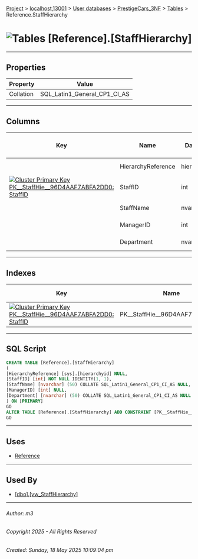 #### 

[Project](../../../../index.md) > [localhost,13001](../../../index.md) > [User databases](../../index.md) > [PrestigeCars_3NF](../index.md) > [Tables](Tables.md) > Reference.StaffHierarchy

# ![Tables](../../../../Images/Table32.png) [Reference].[StaffHierarchy]

---

## <a name="#properties"></a>Properties

| Property | Value |
|---|---|
| Collation | SQL_Latin1_General_CP1_CI_AS |


---

## <a name="#columns"></a>Columns

| Key | Name | Data Type | Max Length (Bytes) | Nullability | Identity |
|---|---|---|---|---|---|
|  | HierarchyReference | hierarchyid | 892 | NULL allowed |  |
| [![Cluster Primary Key PK__StaffHie__96D4AAF7ABFA2DD0: StaffID](../../../../Images/pkcluster.png)](#indexes) | StaffID | int | 4 | NOT NULL | 1 - 1 |
|  | StaffName | nvarchar(50) | 100 | NULL allowed |  |
|  | ManagerID | int | 4 | NULL allowed |  |
|  | Department | nvarchar(50) | 100 | NULL allowed |  |


---

## <a name="#indexes"></a>Indexes

| Key | Name | Key Columns | Unique |
|---|---|---|---|
| [![Cluster Primary Key PK__StaffHie__96D4AAF7ABFA2DD0: StaffID](../../../../Images/pkcluster.png)](#indexes) | PK__StaffHie__96D4AAF7ABFA2DD0 | StaffID | YES |


---

## <a name="#sqlscript"></a>SQL Script

```sql
CREATE TABLE [Reference].[StaffHierarchy]
(
[HierarchyReference] [sys].[hierarchyid] NULL,
[StaffID] [int] NOT NULL IDENTITY(1, 1),
[StaffName] [nvarchar] (50) COLLATE SQL_Latin1_General_CP1_CI_AS NULL,
[ManagerID] [int] NULL,
[Department] [nvarchar] (50) COLLATE SQL_Latin1_General_CP1_CI_AS NULL
) ON [PRIMARY]
GO
ALTER TABLE [Reference].[StaffHierarchy] ADD CONSTRAINT [PK__StaffHie__96D4AAF7ABFA2DD0] PRIMARY KEY CLUSTERED ([StaffID]) ON [PRIMARY]
GO

```


---

## <a name="#uses"></a>Uses

* [Reference](../Security/Schemas/dbo_Reference.md)


---

## <a name="#usedby"></a>Used By

* [[dbo].[vw_StaffHierarchy]](../Views/dbo_vw_StaffHierarchy.md)


---

###### Author:  m3

###### Copyright 2025 - All Rights Reserved

###### Created: Sunday, 18 May 2025 10:09:04 pm

